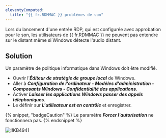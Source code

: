 ```yaml
---
eleventyComputed:
  title: "{{ fr.RDMMAC }} problèmes de son"
---
```

Lors du lancement d'une entrée RDP, qui est configurée avec approbation pour le son, les utilisateurs de {{ fr.RDMMAC }} ne peuvent pas entendre sur le distant même si Windows détecte l'audio distant.
## Solution
Un paramètre de politique informatique dans Windows doit être modifié.

- Ouvrir l'***Éditeur de stratégie de groupe local*** de Windows.
- Aller à ***Configuration de l'ordinateur - Modèles d'administration - Composants Windows - Confidentialité des applications***.
- Activer ***Laisser les applications Windows passer des appels téléphoniques***.
- Le définir sur ***L'utilisateur est en contrôle*** et enregistrer.

{% snippet, "badgeCaution" %}
Le paramètre ***Forcer l'autorisation*** ne fonctionnera pas.
{% endsnippet %}

![!!KB4941](https://cdnweb.devolutions.net/docs/docs_en_kb_KB4941.png)
